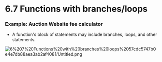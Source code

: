 # 6.7 Functions with branches/loops

### Example: Auction Website fee calculator

- A function's block of statements may include branches, loops, and other statements.

![6%207%20Functions%20with%20branches%20loops%2057cdc5747b0e4e7db88aea3ab2af4081/Untitled.png](6%207%20Functions%20with%20branches%20loops%2057cdc5747b0e4e7db88aea3ab2af4081/Untitled.png)